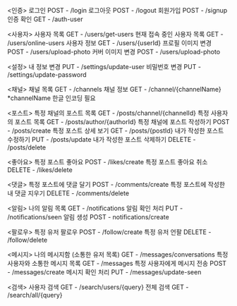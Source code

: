 <인증>
로그인 POST - /login
로그아웃 POST - /logout
회원가입 POST - /signup
인증 확인 GET - /auth-user

<사용자>
사용자 목록 GET - /users/get-users
현재 접속 중인 사용자 목록 GET - /users/online-users
사용자 정보 GET - /users/{userId}
프로필 이미지 변경 POST - /users/upload-photo
커버 이미지 변경 POST - /users/upload-photo

<설정>
내 정보 변경 PUT - /settings/update-user
비밀번호 변경 PUT - /settings/update-password

<채널>
채널 목록 GET - /channels
채널 정보 GET - /channel/{channelName} *channelName 한글 인코딩 필요

<포스트>
특정 채널의 포스트 목록 GET - /posts/channel/{channelId}
특정 사용자의 포스트 목록 GET - /posts/author/{authorId}
특정 채널에 포스트 작성하기 POST - /posts/create
특정 포스트 상세 보기 GET - /posts/{postId}
내가 작성한 포스트 수정하기 PUT - /posts/update
내가 작성한 포스트 삭제하기 DELETE - /posts/delete

<좋아요>
특정 포스트 좋아요 POST - /likes/create
특정 포스트 좋아요 취소 DELETE - /likes/delete

<댓글>
특정 포스트에 댓글 달기 POST - /comments/create
특정 포스트에 작성한 내 댓글 지우기 DELETE - /comments/delete

<알림>
나의 알림 목록 GET - /notifications
알림 확인 처리 PUT - /notifications/seen
알림 생성 POST - notifications/create

<팔로우>
특정 유저 팔로우 POST - /follow/create
특정 유저 언팔 DELETE - /follow/delete

<메시지>
나의 메시지함 (소통한 유저 목록) GET - /messages/conversations
특정 사용자와 소통한 메시지 목록 GET - /messages
특정 사용자에게 메시지 전송 POST - /messages/create
메시지 확인 처리 PUT - /messages/update-seen

<검색>
사용자 검색 GET - /search/users/{query}
전체 검색 GET - /search/all/{query}